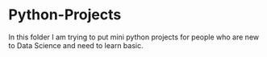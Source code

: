 # Python-Projects

In this folder I am trying to put mini python projects for people who are new to Data Science and need to learn basic.
